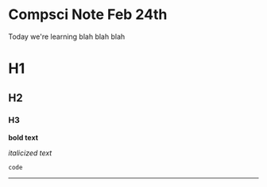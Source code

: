 # Compsci Note Feb 24th 

Today we're learning blah blah blah

# H1
## H2
### H3

**bold text**

*italicized text*

`code`

---

